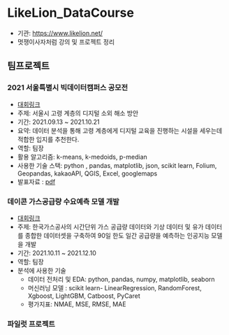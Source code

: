 # LikeLion_DataCourse
  + 기관: https://www.likelion.net/
  + 멋쟁이사자처럼 강의 및 프로젝트 정리

## 팀프로젝트
### 2021 서울특별시 빅데이터캠퍼스 공모전
* [대회링크](https://bigdata.seoul.go.kr/noti/selectNoti.do?r_id=P710&bbs_seq=468&sch_type=&sch_text=&currentPage=3)
* 주제: 서울시 고령 계층의 디지털 소외 해소 방안
* 기간: 2021.09.13 ~ 2021.10.21
* 요약: 데이터 분석을 통해 고령 계층에게 디지털 교육을 진행하는 시설을 세우는데 적합한 입지를 추천한다.
* 역할: 팀장
* 활용 알고리즘: k-means, k-medoids, p-median
* 사용한 기술 스택: python , pandas, matplotlib, json, scikit learn, Folium, Geopandas, kakaoAPI, QGIS, Excel, googlemaps
* 발표자료 : [pdf](https://github.com/sjoonl/LikeLion/blob/main/project/2021_seoul_bigdata_campus_competition/%5B2021%20%EC%84%9C%EC%9A%B8%EC%8B%9C%EB%B9%85%EC%BA%A0%EA%B3%B5%EB%AA%A8%EC%A0%84%5D_%5B%EB%94%94%EC%86%8C%EC%84%9C%5D_%EB%B6%84%EC%84%9D%EA%B2%B0%EA%B3%BC%EC%84%9C.pptx)

### 데이콘 가스공급량 수요예측 모델 개발
* [대회링크](https://dacon.io/competitions/official/235830/overview/description)
* 주제: 한국가스공사의 시간단위 가스 공급량 데이터와 기상 데이터 및 유가 데이터를 종합한 데이터셋을 구축하여 90일 한도 일간 공급량을 예측하는 인공지능 모델을 개발
* 기간: 2021.10.11 ~ 2021.12.10
* 역할: 팀장
* 분석에 사용한 기술
  + 데이터 전처리 및 EDA: python, pandas, numpy, matplotlib, seaborn
  + 머신러닝 모델 : scikit learn- LinearRegression, RandomForest, Xgboost, LightGBM, Catboost, PyCaret
  + 평가지표: NMAE, MSE, RMSE, MAE
 
### 파일럿 프로젝트

